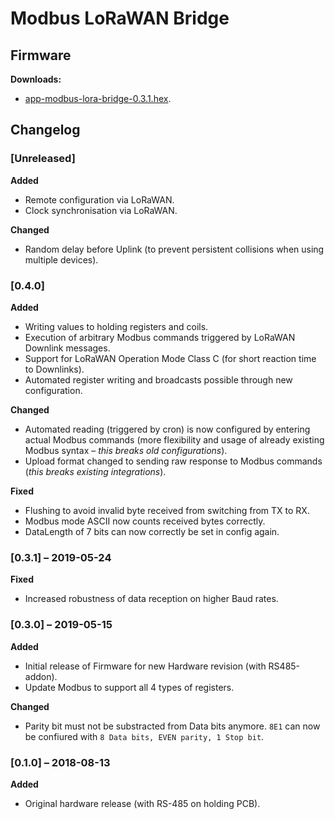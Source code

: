 # Modbus LoRaWAN Bridge

## Firmware

**Downloads:**

* [app-modbus-lora-bridge-0.3.1.hex](firmware/app-modbus-lora-bridge-0.3.1.hex).

## Changelog

### [Unreleased]
**Added**

- Remote configuration via LoRaWAN.
- Clock synchronisation via LoRaWAN.

**Changed**

- Random delay before Uplink (to prevent persistent collisions when using multiple devices).

### [0.4.0]
**Added**

- Writing values to holding registers and coils.
- Execution of arbitrary Modbus commands triggered by LoRaWAN Downlink messages.
- Support for LoRaWAN Operation Mode Class C (for short reaction time to Downlinks).
- Automated register writing and broadcasts possible through new configuration.

**Changed**

- Automated reading (triggered by cron) is now configured by entering actual Modbus commands (more flexibility and usage of already existing Modbus syntax &ndash; *this breaks old configurations*).
- Upload format changed to sending raw response to Modbus commands (*this breaks existing integrations*).

**Fixed**

- Flushing to avoid invalid byte received from switching from TX to RX.
- Modbus mode ASCII now counts received bytes correctly.
- DataLength of 7 bits can now correctly be set in config again.

### [0.3.1] &ndash; 2019-05-24
**Fixed**

- Increased robustness of data reception on higher Baud rates.
  
### [0.3.0] &ndash; 2019-05-15
**Added**

- Initial release of Firmware for new Hardware revision (with RS485-addon).
- Update Modbus to support all 4 types of registers.

**Changed**

- Parity bit must not be substracted from Data bits anymore. `8E1` can now be confiured with `8 Data bits, EVEN parity, 1 Stop bit`.


### [0.1.0] &ndash; 2018-08-13
**Added**

- Original hardware release (with RS-485 on holding PCB).
